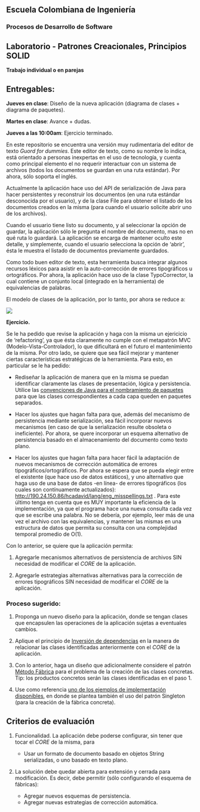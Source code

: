 ## Escuela Colombiana de Ingeniería

### Procesos de Desarrollo de Software 

## Laboratorio - Patrones Creacionales, Principios SOLID

__Trabajo individual o en parejas__

## Entregables:

**Jueves en clase**: Diseño de la nueva aplicación (diagrama de clases + diagrama de paquetes).

**Martes en clase**: Avance + dudas.

**Jueves a las 10:00am**: Ejercicio terminado.



En este repositorio se encuentra una versión muy rudimentaria del editor de texto *Guord for dummies*. Este editor de texto, como su nombre lo indica, está orientado a personas inexpertas en el uso de tecnología, y cuenta como principal elemento el no requerir interactuar con un sistema de archivos (todos los documentos se guardan en una ruta estándar). Por ahora, sólo soporta el inglés.

Actualmente la aplicación hace uso del API de serialización de Java para hacer persistentes y reconstruir los documentos (en una ruta estándar desconocida por el usuario), y de la clase File para obtener el listado de los documentos creados en la misma (para cuando el usuario solicite abrir uno de los archivos).

Cuando el usuario tiene listo su documento, y al seleccionar la opción de guardar, la aplicación sólo le pregunta el nombre del documento, mas no en qué ruta lo guardará. La aplicación se encarga de mantener oculto este detalle, y simplemente, cuando el usuario selecciona la opción de ‘abrir’, ésta le muestra el listado de documentos previamente guardados.

Como todo buen editor de texto, esta herramienta busca integrar algunos recursos léxicos para asistir en la auto-corrección de errores tipográficos u ortográficos. Por ahora, la aplicación hace uso de la clase TypoCorrector, la cual contiene un conjunto local (integrado en la herramienta) de equivalencias de palabras.

El modelo de clases de la aplicación, por lo tanto, por ahora se reduce a:

![](./img/media/image9.png)

__Ejercicio.__

Se le ha pedido que revise la aplicación y haga con la misma un ejericicio de ‘refactoring’, ya que ésta claramente no cumple con el metapatrón MVC (Modelo-Vista-Controlador), lo que dificultará en el futuro el mantenimiento de la misma. Por otro lado, se quiere que sea fácil mejorar y mantener ciertas características estratégicas de la herramienta. Para esto, en particular se le ha pedido:

* Rediseñar la aplicación de manera que en la misma se puedan identificar claramente las clases de presentación, lógica y persistencia. Utilice las [convenciones de Java para el nombramiento de paquetes](http://www.oracle.com/technetwork/java/codeconventions-135099.html) para que las clases correspondientes a cada capa queden en paquetes separados.

* Hacer los ajustes que hagan falta para que, además del mecanismo de persistencia mediante serialización, sea fácil incorporar nuevos mecanismos (en caso de que la serialización resulte obsoleta o ineficiente). Por ahora, se quere incorporar un esquema alternativo de persistencia basado en el almacenamiento del documento como texto plano.

* Hacer los ajustes que hagan falta para hacer fácil la adaptación de nuevos mecanismos de corrección automática de errores tipográficos/ortográficos. Por ahora se espera que se pueda elegir entre el existente (que hace uso de datos estáticos), y uno alternativo que haga uso de una base de datos -en línea- de errores tipográficos (los cuales son contínuamente actualizados): http://190.24.150.86/hcadavid/lang/eng_misspellings.txt . Para este último tenga en cuenta que es MUY importante la eficiencia de la implementación, ya que el programa hace una nueva consulta cada vez que se escribe una palabra. No se debería, por ejemplo, leer más de una vez el archivo con las equivalencias, y mantener las mismas en una estructura de datos que permita su consulta con una complejidad temporal promedio de O(1).
	
Con lo anterior, se quiere que la aplicación permita:

1. Agregarle mecanismos alternativos de persistencia de archivos SIN necesidad de modificar el _CORE_ de la aplicación.

2. Agregarle estrategias alternativas alternativas para la corrección de errores tipográficos SIN necesidad de modificar el _CORE_ de la aplicación.

### Proceso sugerido:

1. Proponga un nuevo diseño para la aplicación, donde se tengan clases que encapsulen las operaciones de la aplicación sujetas a eventuales cambios.
2. Aplique el principio de [Inversión de dependencias](https://dzone.com/articles/the-dependency-inversion-principle-dip-or-d-in-soi) en la manera de relacionar las clases identificadas anteriormente con el _CORE_ de la aplicación.
2. Con lo anterior, haga un diseño que adicionalmente considere el patrón [Método Fábrica](https://dzone.com/articles/design-patterns-factory) para el problema de la creación de las clases concretas. Tip: los productos concretos serán las clases identificadas en el paso 1.

3. Use como referencia [uno de los ejemplos de implementación disponibles](https://github.com/PDSW-ECI/GoF-FactoryMethod-ReferenceExample), en donde se plantea también el uso del patrón Singleton (para la creación de la fábrica concreta).


## Criterios de evaluación

1. Funcionalidad. La aplicación debe poderse configurar, sin tener que tocar el _CORE_ de la misma, para
	* Usar un formato de documento basado en objetos String serializadas, o uno basado en texto plano.

2. La solución debe quedar abierta para extensión y cerrada para modificación. Es decir, debe permitir (sólo configurando el esquema de fábricas):
	* Agregar nuevos esquemas de persistencia.
	* Agregar nuevas estrategias de corrección automática.
	

